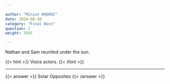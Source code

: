 ```yaml
---

author: "Minion #00002"
date: 2024-08-30
category: "Final Boss"
question: 2
weight: 3502

---
```


Nathan and Sam reunited under the sun.

{{< hint >}} Voice actors. {{< /hint >}}

---

{{< answer >}} Solar Opposites {{< /answer >}}

